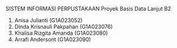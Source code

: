 SISTEM INFORMASI PERPUSTAKAAN
Proyek Basis Data Lanjut B2

1.	Anisa Julianti	   		     (G1A023052)
2.	Dinda Krisnauli Pakpahan	 (G1A023076)
3.	Khalisa Rizgita Amanda 	   (G1A023080)
4.	Arrafi Andersont		       (G1A023090)

